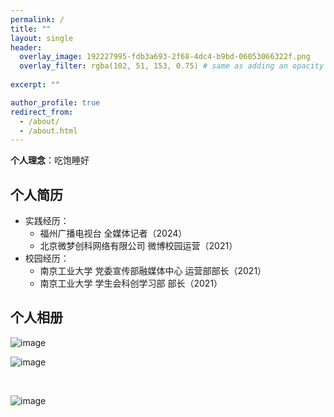 ```yaml
---
permalink: /
title: ""
layout: single
header:
  overlay_image: 192227995-fdb3a693-2f68-4dc4-b9bd-06053066322f.png
  overlay_filter: rgba(102, 51, 153, 0.75) # same as adding an opacity of 0.5 to a black background
  
excerpt: ""

author_profile: true
redirect_from: 
  - /about/
  - /about.html
---
```



**个人理念**：吃饱睡好

## 个人简历

- 实践经历：
   - 福州广播电视台 全媒体记者（2024）
   - 北京微梦创科网络有限公司 微博校园运营（2021）
- 校园经历：
   - 南京工业大学 党委宣传部融媒体中心 运营部部长（2021）
   - 南京工业大学 学生会科创学习部 部长（2021）

## 个人相册

![image](https://github.com/user-attachments/assets/8d34a43a-bbe6-4abe-8de2-dccd85e6c50a)

![image](https://github.com/user-attachments/assets/57e270e4-47c5-417b-9110-5619c66af75d)



<br>
  
![image](https://user-images.githubusercontent.com/543384/192227995-fdb3a693-2f68-4dc4-b9bd-06053066322f.png)

